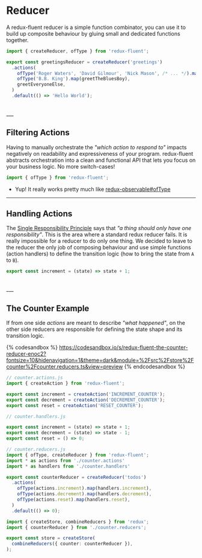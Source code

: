 # Reducer

A redux-fluent reducer is a simple function combinator, you can use it to build up composite behaviour by gluing small and dedicated functions together. 

```typescript
import { createReducer, ofType } from 'redux-fluent';

export const greetingsReducer = createReducer('greetings')
  .actions(
    ofType('Roger Waters', 'David Gilmour', 'Nick Mason', /* ... */).map(greetThePinkFloyd),
    ofType('B.B. King').map(greetTheBluesBoy),
    greetEveryoneElse,
  )
  .default(() => 'Hello World');
```

<br />
___

## Filtering Actions

Having to manually orchestrate the _"which action to respond to"_ impacts negatively on readability and expressiveness of your program.
redux-fluent abstracts orchestration into a clean and functional API that lets you focus on your business logic.
No more switch-cases!

```typescript
import { ofType } from 'redux-fluent';
```

- Yup! It really works pretty much like [redux-observable#ofType](https://redux-observable.js.org/docs/basics/Epics.html)

___

## Handling Actions

The [Single Responsibility Principle](https://en.wikipedia.org/wiki/Single_responsibility_principle) says that _"a thing should only have one responsibility"_.
This is the area where a standard redux reducer fails. It is really impossible for a reducer to do only one thing.
We decided to leave to the reducer the only job of composing behaviour and use simple functions (action handlers) to define the transition logic (how to bring the state from `A` to `B`).

```typescript
export const increment = (state) => state + 1;
```

<br />
___

## The Counter Example

If from one side _actions_ are meant to describe _"what happened"_,
on the other side reducers are responsible for defining the state shape and its transition logic. 

{% codesandbox %}
https://codesandbox.io/s/redux-fluent-the-counter-reducer-enoc2?fontsize=10&hidenavigation=1&theme=dark&module=%2Fsrc%2Fstore%2Fcounter%2Fcounter.reducers.ts&view=preview
{% endcodesandbox %}

```typescript
// counter.actions.js
import { createAction } from 'redux-fluent';

export const increment = createAction('INCREMENT_COUNTER');
export const decrement = createAction('DECREMENT_COUNTER');
export const reset = createAction('RESET_COUNTER');
```

```typescript
// counter.handlers.js

export const increment = (state) => state + 1;
export const decrement = (state) => state - 1;
export const reset = () => 0;
```

```typescript
// counter.reducers.js
import { ofType, createReducer } from 'redux-fluent';
import * as actions from './counter.actions'
import * as handlers from './counter.handlers'

export const counterReducer = createReducer('todos')
  .actions(
    ofType(actions.increment).map(handlers.increment),
    ofType(actions.decrement).map(handlers.decrement),
    ofType(actions.reset).map(handlers.reset),
  )
  .default(() => 0);
```

```typescript
import { createStore, combineReducers } from 'redux';
import { counterReducer } from './counter.reducers';

export const store = createStore(
  combineReducers({ counter: counterReducer }),
);
```
